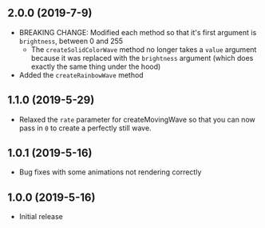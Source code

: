 ## 2.0.0 (2019-7-9)

- BREAKING CHANGE: Modified each method so that it's first argument is `brightness`, between 0 and 255
    - The `createSolidColorWave` method no longer takes a `value` argument because it was replaced with the `brightness` argument (which does exactly the same thing under the hood)
- Added the `createRainbowWave` method

## 1.1.0 (2019-5-29)

- Relaxed the `rate` parameter for createMovingWave so that you can now pass in `0` to create a perfectly still wave.

## 1.0.1 (2019-5-16)

- Bug fixes with some animations not rendering correctly

## 1.0.0 (2019-5-16)

- Initial release

